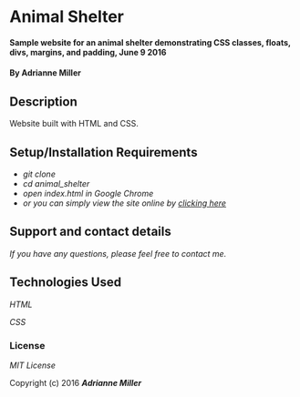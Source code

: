 # Animal Shelter

#### Sample website for an animal shelter demonstrating CSS classes, floats, divs, margins, and padding, June 9 2016

#### By Adrianne Miller

## Description

Website built with HTML and CSS.

## Setup/Installation Requirements

* _git clone_
* _cd animal_shelter_
* _open index.html in Google Chrome_
* _or you can simply view the site online by [clicking here](http://adriannem.github.io/animal-shelter/)_


## Support and contact details

_If you have any questions, please feel free to contact me._

## Technologies Used

_HTML_

_CSS_

### License

*MIT License*

Copyright (c) 2016 **_Adrianne Miller_**